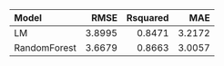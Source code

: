 |Model        |   RMSE| Rsquared|    MAE|
|:------------|------:|--------:|------:|
|LM           | 3.8995|   0.8471| 3.2172|
|RandomForest | 3.6679|   0.8663| 3.0057|
